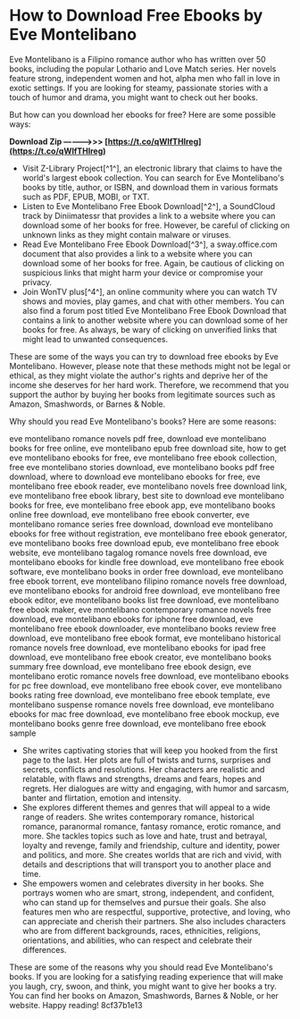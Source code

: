 # How to Download Free Ebooks by Eve Montelibano
 
Eve Montelibano is a Filipino romance author who has written over 50 books, including the popular Lothario and Love Match series. Her novels feature strong, independent women and hot, alpha men who fall in love in exotic settings. If you are looking for steamy, passionate stories with a touch of humor and drama, you might want to check out her books.
 
But how can you download her ebooks for free? Here are some possible ways:
 
**Download Zip –––––>>> [https://t.co/qWlfTHlreg](https://t.co/qWlfTHlreg)**


 
- Visit Z-Library Project[^1^], an electronic library that claims to have the world's largest ebook collection. You can search for Eve Montelibano's books by title, author, or ISBN, and download them in various formats such as PDF, EPUB, MOBI, or TXT.
- Listen to Eve Montelibano Free Ebook Download[^2^], a SoundCloud track by Diniimatessr that provides a link to a website where you can download some of her books for free. However, be careful of clicking on unknown links as they might contain malware or viruses.
- Read Eve Montelibano Free Ebook Download[^3^], a sway.office.com document that also provides a link to a website where you can download some of her books for free. Again, be cautious of clicking on suspicious links that might harm your device or compromise your privacy.
- Join WonTV plus[^4^], an online community where you can watch TV shows and movies, play games, and chat with other members. You can also find a forum post titled Eve Montelibano Free Ebook Download that contains a link to another website where you can download some of her books for free. As always, be wary of clicking on unverified links that might lead to unwanted consequences.

These are some of the ways you can try to download free ebooks by Eve Montelibano. However, please note that these methods might not be legal or ethical, as they might violate the author's rights and deprive her of the income she deserves for her hard work. Therefore, we recommend that you support the author by buying her books from legitimate sources such as Amazon, Smashwords, or Barnes & Noble.

Why should you read Eve Montelibano's books? Here are some reasons:
 
eve montelibano romance novels pdf free,  download eve montelibano books for free online,  eve montelibano epub free download site,  how to get eve montelibano ebooks for free,  eve montelibano free ebook collection,  free eve montelibano stories download,  eve montelibano books pdf free download,  where to download eve montelibano ebooks for free,  eve montelibano free ebook reader,  eve montelibano novels free download link,  eve montelibano free ebook library,  best site to download eve montelibano books for free,  eve montelibano free ebook app,  eve montelibano books online free download,  eve montelibano free ebook converter,  eve montelibano romance series free download,  download eve montelibano ebooks for free without registration,  eve montelibano free ebook generator,  eve montelibano books free download epub,  eve montelibano free ebook website,  eve montelibano tagalog romance novels free download,  eve montelibano ebooks for kindle free download,  eve montelibano free ebook software,  eve montelibano books in order free download,  eve montelibano free ebook torrent,  eve montelibano filipino romance novels free download,  eve montelibano ebooks for android free download,  eve montelibano free ebook editor,  eve montelibano books list free download,  eve montelibano free ebook maker,  eve montelibano contemporary romance novels free download,  eve montelibano ebooks for iphone free download,  eve montelibano free ebook downloader,  eve montelibano books review free download,  eve montelibano free ebook format,  eve montelibano historical romance novels free download,  eve montelibano ebooks for ipad free download,  eve montelibano free ebook creator,  eve montelibano books summary free download,  eve montelibano free ebook design,  eve montelibano erotic romance novels free download,  eve montelibano ebooks for pc free download,  eve montelibano free ebook cover,  eve montelibano books rating free download,  eve montelibano free ebook template,  eve montelibano suspense romance novels free download,  eve montelibano ebooks for mac free download,  eve montelibano free ebook mockup,  eve montelibano books genre free download,  eve montelibano free ebook sample

- She writes captivating stories that will keep you hooked from the first page to the last. Her plots are full of twists and turns, surprises and secrets, conflicts and resolutions. Her characters are realistic and relatable, with flaws and strengths, dreams and fears, hopes and regrets. Her dialogues are witty and engaging, with humor and sarcasm, banter and flirtation, emotion and intensity.
- She explores different themes and genres that will appeal to a wide range of readers. She writes contemporary romance, historical romance, paranormal romance, fantasy romance, erotic romance, and more. She tackles topics such as love and hate, trust and betrayal, loyalty and revenge, family and friendship, culture and identity, power and politics, and more. She creates worlds that are rich and vivid, with details and descriptions that will transport you to another place and time.
- She empowers women and celebrates diversity in her books. She portrays women who are smart, strong, independent, and confident, who can stand up for themselves and pursue their goals. She also features men who are respectful, supportive, protective, and loving, who can appreciate and cherish their partners. She also includes characters who are from different backgrounds, races, ethnicities, religions, orientations, and abilities, who can respect and celebrate their differences.

These are some of the reasons why you should read Eve Montelibano's books. If you are looking for a satisfying reading experience that will make you laugh, cry, swoon, and think, you might want to give her books a try. You can find her books on Amazon, Smashwords, Barnes & Noble, or her website. Happy reading!
 8cf37b1e13
 
